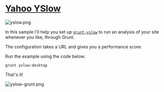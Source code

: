 # [Yahoo YSlow][1]

![yslow.png][2]

In this sample I'll help you set up [`grunt-yslow`][3] to run an analysis of your site whenever you like, through Grunt.

The configuration takes a URL and gives you a performance score.

Run the example using the code below.

```shell
grunt yslow:desktop
```

That's it!

![yslow-grunt.png][3]

[1]: http://developer.yahoo.com/yslow/
[2]: https://raw.github.com/bevacqua/buildfirst/master/images/yslow.png
[3]: https://github.com/andyshora/grunt-yslow
[3]: https://raw.github.com/bevacqua/buildfirst/master/images/yslow-grunt.png
[4]: https://code.google.com/apis/console
